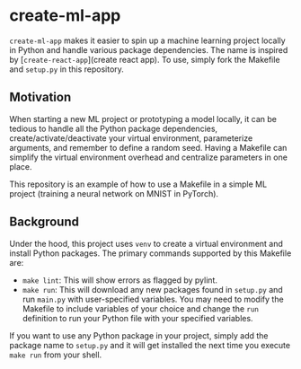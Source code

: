 # create-ml-app

`create-ml-app` makes it easier to spin up a machine learning project locally in Python and handle various package dependencies. The name is inspired by [`create-react-app`](create react app). To use, simply fork the Makefile and `setup.py` in this repository.

## Motivation

When starting a new ML project or prototyping a model locally, it can be tedious to handle all the Python package dependencies, create/activate/deactivate your virtual environment, parameterize arguments, and remember to define a random seed. Having a Makefile can simplify the virtual environment overhead and centralize parameters in one place.

This repository is an example of how to use a Makefile in a simple ML project (training a neural network on MNIST in PyTorch). 

## Background

Under the hood, this project uses `venv` to create a virtual environment and install Python packages. The primary commands supported by this Makefile are:

* `make lint`: This will show errors as flagged by pylint.
* `make run`: This will download any new packages found in `setup.py` and run `main.py` with user-specified variables. You may need to modify the Makefile to include variables of your choice and change the `run` definition to run your Python file with your specified variables.

If you want to use any Python package in your project, simply add the package name to `setup.py` and it will get installed the next time you execute `make run` from your shell.
